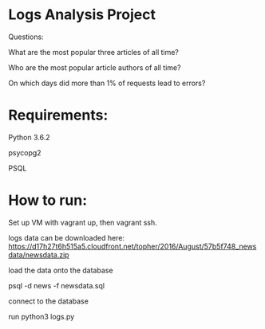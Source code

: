 # Logs Analysis Project

Questions:


What are the most popular three articles of all time? 

Who are the most popular article authors of all time? 

On which days did more than 1% of requests lead to errors? 

# Requirements:

Python 3.6.2

psycopg2

PSQL

# How to run:

Set up VM with vagrant up, then vagrant ssh.

logs data can be downloaded here: https://d17h27t6h515a5.cloudfront.net/topher/2016/August/57b5f748_newsdata/newsdata.zip

load the data onto the database

psql -d news -f newsdata.sql

connect to the database

run python3 logs.py
